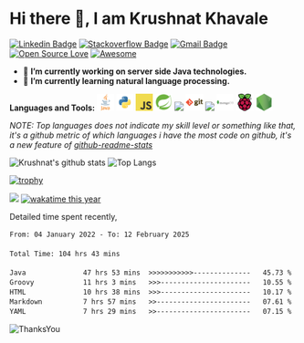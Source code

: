 # Hi there 👋, I am Krushnat Khavale

[![Linkedin Badge](https://img.shields.io/badge/-krushnatkhawale-blue?style=flat-square&logo=Linkedin&logoColor=white&link=https://www.linkedin.com/in/krushnat-khavale/)](https://www.linkedin.com/in/krushnat-khavale/)
[![Stackoverflow Badge](https://img.shields.io/badge/-Stackoverflow-4CA143?style=flat-square&logo=Stackoverflow&logoColor=white&link=https://stackoverflow.com/users/1446358/wosimosi)](https://stackoverflow.com/users/1446358/wosimosi)
[![Gmail Badge](https://img.shields.io/badge/-krushnatkhavale@gmail.com-c14438?style=flat-square&logo=Gmail&logoColor=white&link=mailto:krushnatkhawale@gmail.com)](mailto:krushnatkhawale@gmail.com)
[![Open Source Love](https://badges.frapsoft.com/os/v2/open-source.svg?v=103)](https://github.com/krushnatkhawale) [![Awesome](https://cdn.rawgit.com/sindresorhus/awesome/d7305f38d29fed78fa85652e3a63e154dd8e8829/media/badge.svg)](https://github.com/krushnatkhawale)

- 🔭 **I’m currently working on server side Java technologies.**
- 🌱 **I’m currently learning natural language processing.**

**Languages and Tools:**
<img height="30" src="https://raw.githubusercontent.com/github/explore/80688e429a7d4ef2fca1e82350fe8e3517d3494d/topics/java/java.png">
<img height="30" src="https://github.com/Pythunder/explore/blob/80688e429a7d4ef2fca1e82350fe8e3517d3494d/topics/python/python.png">
<img height="30" src="https://raw.githubusercontent.com/github/explore/80688e429a7d4ef2fca1e82350fe8e3517d3494d/topics/javascript/javascript.png">
<img height="30" src="https://github.com/Pythunder/explore/blob/80688e429a7d4ef2fca1e82350fe8e3517d3494d/topics/spring-boot/spring-boot.png">
<img height="30" src="https://github.com/Pythunder/explore/blob/80688e429a7d4ef2fca1e82350fe8e3517d3494d/topics/aws/aws.png">
<img height="30" src="https://github.com/Pythunder/explore/blob/80688e429a7d4ef2fca1e82350fe8e3517d3494d/topics/git/git.png">
<img height="30" src="https://github.com/Pythunder/explore/blob/80688e429a7d4ef2fca1e82350fe8e3517d3494d/topics/gradle/gradle.png">
<img height="30" src="https://github.com/Pythunder/explore/blob/80688e429a7d4ef2fca1e82350fe8e3517d3494d/topics/mongodb/mongodb.png">
<img height="30" src="https://github.com/Pythunder/explore/blob/80688e429a7d4ef2fca1e82350fe8e3517d3494d/topics/raspberry-pi/raspberry-pi.png">
<img height="30" src="https://raw.githubusercontent.com/github/explore/80688e429a7d4ef2fca1e82350fe8e3517d3494d/topics/nodejs/nodejs.png">

*NOTE: Top languages does not indicate my skill level or something like that, it's a github metric of which languages i have the most code on github, it's a new feature of [github-readme-stats](https://github.com/krushnatkhawale/github-readme-stats)*

![Krushnat's github stats](https://github-readme-stats.vercel.app/api?username=krushnatkhawale&show_icons=true) ![Top Langs](https://github-readme-stats.vercel.app/api/top-langs/?username=krushnatkhawale&layout=compact)

[![trophy](https://github-profile-trophy.vercel.app/?username=krushnatkhawale&theme=monokai&margin-w=15&margin-h=15&&no-frame=true&row=1)](https://github.com/ryo-ma/github-profile-trophy)


![](https://komarev.com/ghpvc/?username=krushnatkhawale) [![wakatime this year](https://wakatime.com/badge/user/c0c95904-b67a-4a62-bb09-8d5a5255068b.svg)](https://wakatime.com/@c0c95904-b67a-4a62-bb09-8d5a5255068b)

Detailed time spent recently,
<!--START_SECTION:waka-->

```txt
From: 04 January 2022 - To: 12 February 2025

Total Time: 104 hrs 43 mins

Java              47 hrs 53 mins  >>>>>>>>>>>--------------   45.73 %
Groovy            11 hrs 3 mins   >>>----------------------   10.55 %
HTML              10 hrs 38 mins  >>>----------------------   10.17 %
Markdown          7 hrs 57 mins   >>-----------------------   07.61 %
YAML              7 hrs 29 mins   >>-----------------------   07.15 %
```

<!--END_SECTION:waka-->

![ThanksYou](https://img.shields.io/badge/🙏Thank_You_For_Spending_a_Moment_On_My_Profile,_Happy_Coding,_All_The_Very_Best-dodgerred.svg?style=for-the-badge)
